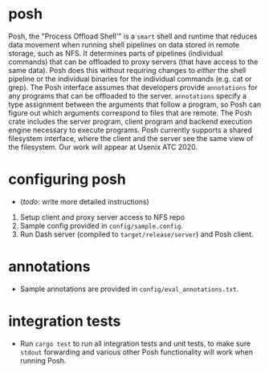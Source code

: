 # posh
Posh, the "Process Offload Shell'" is a `smart` shell and runtime that reduces data movement when running shell pipelines on data stored in remote storage, such as NFS. It determines parts of pipelines (individual commands) that can be offloaded to proxy servers (that have access to the same data).
Posh does this without requiring changes to _either_ the shell pipeline or the individual binaries for the individual commands (e.g. cat or grep).
The Posh interface assumes that developers provide `annotations` for any programs that can be offloaded to the server.
`annotations` specify a type assignment between the arguments that follow a program, so Posh can figure out which arguments correspond to files that are remote.
The Posh crate includes the server program, client program and backend execution engine necessary to execute programs.
Posh currently supports a shared filesystem interface, where the client and the server see the same view of the filesystem.
Our work will appear at Usenix ATC 2020.

# configuring posh
- (_todo_: write more detailed instructions)
1. Setup client and proxy server access to NFS repo
2. Sample config provided in `config/sample.config`.
3. Run Dash server (compiled to `target/release/server`) and Posh client.

# annotations
- Sample annotations are provided in `config/eval_annotations.txt`.

# integration tests
- Run `cargo test` to run all integration tests and unit tests, to make sure
  `stdout` forwarding and various other Posh functionality will work when
  running Posh.
